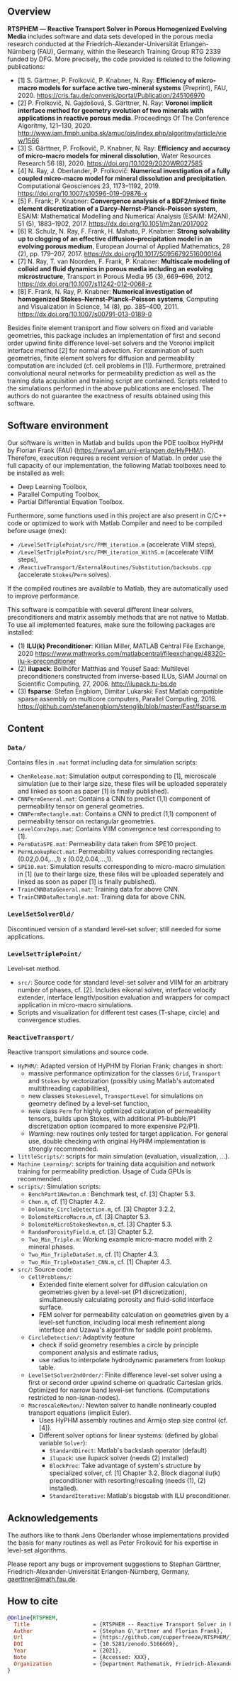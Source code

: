 ## Overview

**RTSPHEM** — **Reactive Transport Solver in Porous Homogenized Evolving Media** includes software and data sets developed in the porous media research conducted at the Friedrich-Alexander-Universität Erlangen-Nürnberg (FAU), Germany, within the Research Training Group RTG 2339 funded by DFG. More precisely, the code provided is related to the following publications:

- [1] S. Gärttner, P. Frolkovič, P. Knabner, N. Ray: 
**Efficiency of micro-macro models for surface active two-mineral systems** (Preprint), FAU, 2020.
https://cris.fau.de/converis/portal/Publication/245106970
- [2] P. Frolkovič, N. Gajdošová, S. Gärttner, N. Ray:
**Voronoi implicit interface method for geometry evolution of two minerals with applications in reactive porous media**. Proceedings Of The Conference Algoritmy, 121–130, 2020.
http://www.iam.fmph.uniba.sk/amuc/ojs/index.php/algoritmy/article/view/1566
- [3] S. Gärttner, P. Frolkovič, P. Knabner, N. Ray:
**Efficiency and accuracy of micro-macro models for mineral dissolution**, Water Resources Research 56 (8), 2020.
https://doi.org/10.1029/2020WR027585
- [4] N. Ray, J. Oberlander, P. Frolkovič:
**Numerical investigation of a fully coupled micro-macro model for mineral dissolution and precipitation**. Computational Geosciences 23, 1173–1192, 2019.
https://doi.org/10.1007/s10596-019-09876-x
- [5] F. Frank; P. Knabner:
**Convergence analysis of a BDF2/mixed finite element discretization of a Darcy–Nernst–Planck–Poisson system**, ESAIM: Mathematical Modelling and Numerical Analysis (ESAIM: M2AN), 51 (5), 1883–1902, 2017.
https://dx.doi.org/10.1051/m2an/2017002
- [6] R. Schulz, N. Ray, F. Frank, H. Mahato, P. Knabner:
**Strong solvability up to clogging of an effective diffusion–precipitation model in an evolving porous medium**, European Journal of Applied Mathematics, 28 (2), pp. 179–207, 2017.
https://dx.doi.org/10.1017/S0956792516000164
- [7] N. Ray, T. van Noorden, F. Frank, P. Knabner:
**Multiscale modeling of colloid and fluid dynamics in porous media including an evolving microstructure**, Transport in Porous Media 95 (3), 669–696, 2012.
https://dx.doi.org/10.1007/s11242-012-0068-z
- [8] F. Frank, N. Ray, P. Knabner:
**Numerical investigation of homogenized Stokes–Nernst–Planck–Poisson systems**, Computing and Visualization in Science, 14 (8), pp. 385–400, 2011.
https://dx.doi.org/10.1007/s00791-013-0189-0



Besides finite element transport and flow solvers on fixed and variable geometries, this package includes an implementation of first and second order upwind finite difference level-set solvers and the Voronoi implicit interface method [2] for normal advection. For examination of such geometries, finite element solvers for diffusion and permeability computation are included (cf. cell problems in [1]). Furthermore, pretrained convolutional neural networks for permeability prediction as well as the training data acquisition and training script are contained. Scripts related to the simulations performed in the above publications are enclosed. The authors do not guarantee the exactness of results obtained using this software.

## Software environment

Our software is written in Matlab and builds upon the PDE toolbox HyPHM by Florian Frank (FAU) (https://www1.am.uni-erlangen.de/HyPHM/).
Therefore, execution requires a recent version of Matlab. In order use the full capacity of our implementation, the following Matlab toolboxes need to be installed as well:
- Deep Learning Toolbox,
- Parallel Computing Toolbox,
- Partial Differential Equation Toolbox.

Furthermore, some functions used in this project are also present in C/C++ code or optimized to work with Matlab Compiler and need to be compiled before usage (mex):
- `/LevelSetTriplePoint/src/FMM_iteration.m` (accelerate VIIM steps),
- `/LevelSetTriplePoint/src/FMM_iteration_WithS.m` (accelerate VIIM steps),
- `/ReactiveTransport/ExternalRoutines/Substitution/backsubs.cpp` (accelerate `Stokes`/`Perm` solves).

If the compiled routines are available to Matlab, they are automatically used to improve performance.

This software is compatible with several different linear solvers, preconditioners and matrix assembly methods that are not native to Matlab. To use all implemented features, make sure the following packages are installed:

- (1) **ILU(k) Preconditioner**: Killian Miller, MATLAB Central File Exchange, 2020 https://www.mathworks.com/matlabcentral/fileexchange/48320-ilu-k-preconditioner
- (2) **ilupack**: Bollhöfer Matthias and Yousef Saad: Multilevel preconditioners constructed from inverse-based ILUs, SIAM Journal on Scientific Computing, 27, 2006. http://ilupack.tu-bs.de
- (3) **fsparse**: Stefan Engblom, Dimitar Lukarski: Fast Matlab compatible sparse assembly on multicore computers, Parallel Computing, 2016. https://github.com/stefanengblom/stenglib/blob/master/Fast/fsparse.m

## Content

### `Data/`

Contains files in `.mat` format including data for simulation scripts:

- `ChenRelease.mat`:           Simulation output corresponding to [1], microscale simulation (ue to their large size, these files will be uploaded seperately and linked as soon as paper [1] is finally published).
- `CNNPermGeneral.mat`:        Contains a CNN to predict (1,1) component of permeability tensor on general geometries.
- `CNNPermRectangle.mat`:      Contains a CNN to predict (1,1) component of permeability tensor on rectangular geometries.
- `LevelConv2eps.mat`:         Contains VIIM convergence test corresponding to [1].
- `PermDataSPE.mat`:           Permeability data taken from SPE10 project.
- `PermLookupRect.mat`:        Permeability values corresponding rectangles (0.02,0.04,...,1) x (0.02,0.04,...,1).
- `SPE10.mat`:                 Simulation results corresponding to micro-macro simulation in [1] (ue to their large size, these files will be uploaded seperately and linked as soon as paper [1] is finally published).
- `TrainCNNDataGeneral.mat`:   Training data for above CNN.
- `TrainCNNDataRectangle.mat`: Training data for above CNN.

### `LevelSetSolverOld/`

Discontinued version of a standard level-set solver; still needed for some applications.

### `LevelSetTriplePoint/`

Level-set method.

- `src/`: Source code for standard level-set solver and VIIM for an arbitrary number of phases, cf. [2]. Includes eikonal solver, interface velocity extender, interface length/position evaluation and wrappers for compact application in micro-macro simulations.
- Scripts and visualization for different test cases (T-shape, circle) and convergence studies.

### `ReactiveTransport/`

Reactive transport simulations and source code.

- `HyPHM/`: Adapted version of HyPHM by Florian Frank; changes in short:
  - massive performance optimization for the classes `Grid`, `Transport` and `Stokes` by vectorization (possibly using Matlab's automated multithreading capabilities),
  - new classes `StokesLevel`, `TransportLevel` for simulations on geometry defined by a level-set function,
  - new class `Perm` for highly optimized calculation of permeability tensors, builds upon Stokes, with additional P1-bubble/P1 discretization option (compared to more expensive P2/P1).
  - *Warning*: new routines only tested for target application. For general use, double checking with original HyPHM implementation is strongly recommended.
- `littleScripts/`: scripts for main simulation (evaluation, visualization, ...).
- `Machine Learning/`: scripts for training data acquisition and network training for permeability prediction. Usage of Cuda GPUs is recommended.
- `scripts/`: Simulation scripts:
	- `BenchPart1Newton.m` : Benchmark test, cf. [3] Chapter 5.3.
	- `Chen.m`, cf. [1] Chapter 4.2.
	- `Dolomite_CircleDetection.m`, cf. [3] Chapter 3.2.2.
	- `DolomiteMicroMacro.m`, cf. [3] Chapter 5.3.
	- `DolomiteMicroStokesNewton.m`, cf. [3] Chapter 5.3.
	- `RandomPorosityField.m`, cf. [3] Chapter 5.2.
	- `Two_Min_Triple.m`: Working example micro-macro model with 2 mineral phases.
	- `Two_Min_TripleDataSet.m`, cf. [1]  Chapter 4.3.
	- `Two_Min_TripleDataSet_CNN.m`, cf. [1]  Chapter 4.3.
- `src/`: Source code:
	- `CellProblems/`: 
		- Extended finite element solver for diffusion calculation on geometries given by a level-set (P1 discretization), simultaneously calculating porosity and fluid-solid interface surface.
		- FEM solver for permeability calculation on geometries given by a level-set function, including local mesh refinement along interface and Uzawa's algorithm for saddle point problems.
	- `CircleDetection/`: Adaptivity feature
		- check if solid geometry resembles a circle by principle component analysis and estimate radius,
		- use radius to interpolate hydrodynamic parameters from lookup table. 
	- `LevelSetSolver2ndOrder/`: Finite difference level-set solver using a first or second order upwind scheme on quadratic Cartesian grids. Optimized for narrow band level-set functions. (Computations restricted to non-isnan-nodes).
	- `MacroscaleNewton/`: Newton solver to handle nonlinearly coupled transport equations (implicit Euler).
		- Uses HyPHM assembly routines and Armijo step size control (cf. [4]).
		- Different solver options for linear systems: (defined by global variable `Solver`):
			- `StandardDirect`: Matlab's backslash operator (default)
			- `ilupack`: use ilupack solver (needs (2) installed)
			- `BlockPrec`: Take advantage of system's structure by specialized solver, cf. [1] Chapter 3.2. Block diagonal ilu(k) preconditioner with resorting/rescaling (needs (1), (2) installed).
			- `StandardIterative`: Matlab's bicgstab with ILU preconditioner.


## Acknowledgements
The authors like to thank Jens Oberlander whose implementations provided the basis for many routines as well as Peter Frolkovič for his expertise in level-set algorithms.

Please report any bugs or improvement suggestions to Stephan Gärttner, Friedrich-Alexander-Universität Erlangen-Nürnberg, Germany, gaerttner@math.fau.de.

## How to cite
```bibtex
@Online{RTSPHEM,
  Title                    = {RTSPHEM -- Reactive Transport Solver in Porous Homogenized Evolving Media},
  Author                   = {Stephan G\"arttner and Florian Frank},
  Url                      = {https://github.com/cupperfreeze/RTSPHEM/},
  DOI                      = {10.5281/zenodo.5166669},
  Year                     = {2021},
  Note                     = {Accessed: XXX},
  Organization             = {Department Mathematik, Friedrich-Alexander-Universit\"at Erlangen-N\"urnberg}
}
```
